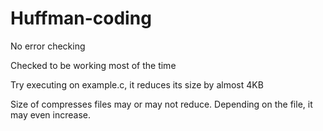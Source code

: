 # Huffman-coding

No error checking

Checked to be working most of the time

Try executing on example.c, it reduces its size by almost 4KB

Size of compresses files may or may not reduce. Depending on the file, it may even increase.
